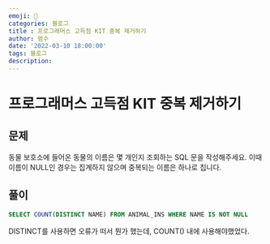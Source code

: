 ```yaml
---
emoji: 🏃
categories: 블로그
title : 프로그래머스 고득점 KIT 중복 제거하기
author: 범수
date: '2022-03-10 18:00:00'
tags: 블로그
description:
---
```

<!-- 
튜토리얼, 하우 투 가이드, 설명 ,레퍼런스 
https://documentation.divio.com/tutorials/
-->

# 프로그래머스 고득점 KIT 중복 제거하기

## 문제

동물 보호소에 들어온 동물의 이름은 몇 개인지 조회하는 SQL 문을 작성해주세요. 이때 이름이 NULL인 경우는 집계하지 않으며 중복되는 이름은 하나로 칩니다.

## 풀이

```SQL
SELECT COUNT(DISTINCT NAME) FROM ANIMAL_INS WHERE NAME IS NOT NULL
```

DISTINCT를 사용하면 오류가 떠서 뭔가 했는데, COUNT() 내에 사용해야했었다.